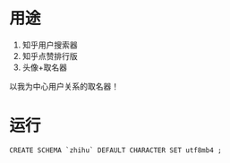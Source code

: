 # 用途
1. 知乎用户搜索器
2. 知乎点赞排行版
3. 头像+取名器

以我为中心用户关系的取名器！

# 运行

```
CREATE SCHEMA `zhihu` DEFAULT CHARACTER SET utf8mb4 ;
```